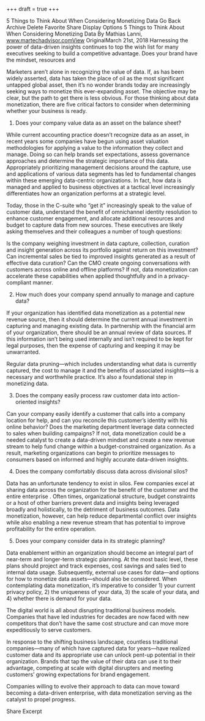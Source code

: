 +++
draft = true
+++

5 Things to Think About When Considering Monetizing Data
Go Back
Archive
Delete
Favorite
Share
Display Options
5 Things to Think About When Considering Monetizing Data
By Mathias Lanni, www.martechadvisor.comView OriginalMarch 21st, 2018
 Harnessing the power of data-driven insights continues to top the wish list for many executives seeking to build a competitive advantage. Does your brand have the mindset, resources and

Marketers aren’t alone in recognizing the value of data. If, as has been widely asserted, data has taken the place of oil as the most significant untapped global asset, then it’s no wonder brands today are increasingly seeking ways to monetize this ever-expanding asset. The objective may be clear, but the path to get there is less obvious. For those thinking about data monetization, there are five critical factors to consider when determining whether your business is ready.

1. Does your company value data as an asset on the balance sheet?

While current accounting practice doesn’t recognize data as an asset, in recent years some companies have begun using asset valuation methodologies for applying a value to the information they collect and manage. Doing so can help brands set expectations, assess governance approaches and determine the strategic importance of this data. Appropriately prioritizing management decisions around the capture, use and applications of various data segments has led to fundamental changes within these emerging data-centric organizations. In fact, how data is managed and applied to business objectives at a tactical level increasingly differentiates how an organization performs at a strategic level.

Today, those in the C-suite who “get it” increasingly speak to the value of customer data, understand the benefit of omnichannel identity resolution to enhance customer engagement, and allocate additional resources and budget to capture data from new sources. These executives are likely asking themselves and their colleagues a number of tough questions:

Is the company weighing investment in data capture, collection, curation and insight generation across its portfolio against return on this investment?
Can incremental sales be tied to improved insights generated as a result of effective data curation?
Can the CMO create ongoing conversations with customers across online and offline platforms?
If not, data monetization can accelerate these capabilities when applied thoughtfully and in a privacy-compliant manner.

2. How much does your company spend annually to manage and capture data?

If your organization has identified data monetization as a potential new revenue source, then it should determine the current annual investment in capturing and managing existing data. In partnership with the financial arm of your organization, there should be an annual review of data sources. If this information isn’t being used internally and isn’t required to be kept for legal purposes, then the expense of capturing and keeping it may be unwarranted.

Regular data pruning—which includes understanding what data is currently captured, the cost to manage it and the benefits of associated insights—is a necessary and worthwhile practice. It’s also a foundational step in monetizing data.

3. Does the company easily process raw customer data into action-oriented insights?

Can your company easily identify a customer that calls into a company location for help, and can you reconcile this customer’s identity with his online behavior? Does the marketing department leverage data connected to sales when building campaigns? If not, data monetization could be a needed catalyst to create a data-driven mindset and create a new revenue stream to help fund change within a budget-constrained organization. As a result, marketing organizations can begin to prioritize messages to consumers based on informed and highly accurate data-driven insights.

4. Does the company comfortably discuss data across divisional silos?

Data has an unfortunate tendency to exist in silos. Few companies excel at sharing data across the organization for the benefit of the customer and the entire enterprise . Often times, organizational structure, budget constraints or a host of other barriers prevent data and insights being leveraged broadly and holistically, to the detriment of business outcomes. Data monetization, however, can help reduce departmental conflict over insights while also enabling a new revenue stream that has potential to improve profitability for the entire operation.

5. Does your company consider data in its strategic planning?

Data enablement within an organization should become an integral part of near-term and longer-term strategic planning. At the most basic level, these plans should project and track expenses, cost savings and sales tied to internal data usage. Subsequently, external use cases for data—and options for how to monetize data assets—should also be considered. When contemplating data monetization, it’s imperative to consider 1) your current privacy policy, 2) the uniqueness of your data, 3) the scale of your data, and 4) whether there is demand for your data.

The digital world is all about disrupting traditional business models. Companies that have led industries for decades are now faced with new competitors that don’t have the same cost structure and can move more expeditiously to serve customers.

In response to the shifting business landscape, countless traditional companies—many of which have captured data for years—have realized customer data and its appropriate use can unlock pent-up potential in their organization. Brands that tap the value of their data can use it to their advantage, competing at scale with digital disrupters and meeting customers’ growing expectations for brand engagement.

Companies willing to evolve their approach to data can move toward becoming a data-driven enterprise, with data monetization serving as the catalyst to propel progress.

Share Excerpt
